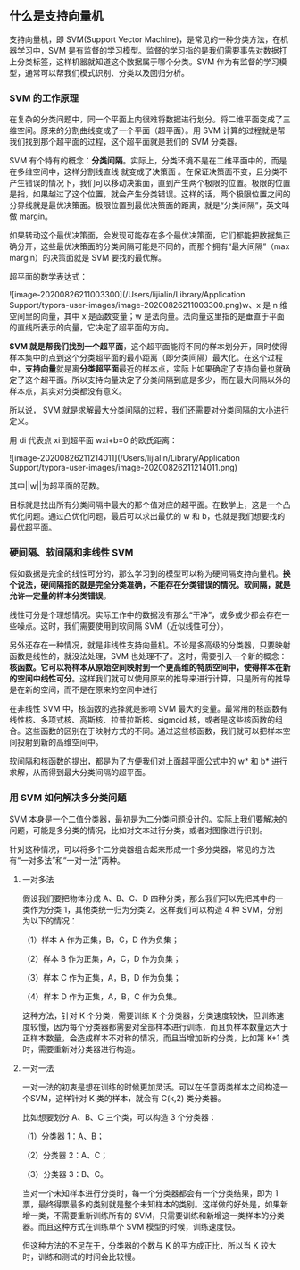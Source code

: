 ## 什么是支持向量机

支持向量机，即 SVM(Support Vector Machine)，是常见的一种分类方法，在机器学习中，SVM 是有监督的学习模型。监督的学习指的是我们需要事先对数据打上分类标签，这样机器就知道这个数据属于哪个分类。SVM 作为有监督的学习模型，通常可以帮我们模式识别、分类以及回归分析。

### SVM 的工作原理

在复杂的分类问题中，同一个平面上内很难将数据进行划分。将二维平面变成了三维空间。原来的分割曲线变成了一个平面（超平面）。用 SVM 计算的过程就是帮我们找到那个超平面的过程，这个超平面就是我们的 SVM 分类器。

SVM 有个特有的概念：**分类间隔**。实际上，分类环境不是在二维平面中的，而是在多维空间中，这样分割线直线 就变成了决策面 。在保证决策面不变，且分类不产生错误的情况下，我们可以移动决策面，直到产生两个极限的位置。极限的位置是指，如果越过了这个位置，就会产生分类错误。这样的话，两个极限位置之间的分界线就是最优决策面。极限位置到最优决策面的距离，就是“分类间隔”，英文叫做 margin。

如果转动这个最优决策面，会发现可能存在多个最优决策面，它们都能把数据集正确分开，这些最优决策面的分类间隔可能是不同的，而那个拥有“最大间隔”（max margin）的决策面就是 SVM 要找的最优解。

超平面的数学表达式：

![image-20200826211003300](/Users/lijialin/Library/Application Support/typora-user-images/image-20200826211003300.png)w、x 是 n 维空间里的向量，其中 x 是函数变量；w 是法向量。法向量这里指的是垂直于平面的直线所表示的向量，它决定了超平面的方向。

**SVM 就是帮我们找到一个超平面**，这个超平面能将不同的样本划分开，同时使得样本集中的点到这个分类超平面的最小距离（即分类间隔）最大化。在这个过程中，**支持向量**就是离**分类超平面**最近的样本点，实际上如果确定了支持向量也就确定了这个超平面。所以支持向量决定了分类间隔到底是多少，而在最大间隔以外的样本点，其实对分类都没有意义。

所以说， SVM 就是求解最大分类间隔的过程，我们还需要对分类间隔的大小进行定义。

用 di 代表点 xi 到超平面 wxi+b=0 的欧氏距离：

![image-20200826211214011](/Users/lijialin/Library/Application Support/typora-user-images/image-20200826211214011.png)

其中||w||为超平面的范数。

目标就是找出所有分类间隔中最大的那个值对应的超平面。在数学上，这是一个凸优化问题。通过凸优化问题，最后可以求出最优的 w 和 b，也就是我们想要找的最优超平面。

### **硬间隔、软间隔和非线性** **SVM**

假如数据是完全的线性可分的，那么学习到的模型可以称为硬间隔支持向量机。**换个说法，硬间隔指的就是完全分类准确，不能存在分类错误的情况。软间隔，就是允许一定量的样本分类错误**。

线性可分是个理想情况。实际工作中的数据没有那么“干净”，或多或少都会存在一些噪点。这时，我们需要使用到软间隔 SVM（近似线性可分）。

另外还存在一种情况，就是非线性支持向量机。不论是多高级的分类器，只要映射函数是线性的，就没法处理，SVM 也处理不了。这时，需要引入一个新的概念：**核函数。它可以将样本从原始空间映射到一个更高维的特质空间中，使得样本在新的空间中线性可分**。这样我们就可以使用原来的推导来进行计算，只是所有的推导是在新的空间，而不是在原来的空间中进行

在非线性 SVM 中，核函数的选择就是影响 SVM 最大的变量。最常用的核函数有线性核、多项式核、高斯核、拉普拉斯核、sigmoid 核，或者是这些核函数的组合。这些函数的区别在于映射方式的不同。通过这些核函数，我们就可以把样本空间投射到新的高维空间中。

软间隔和核函数的提出，都是为了方便我们对上面超平面公式中的 w* 和 b* 进行求解，从而得到最大分类间隔的超平面。

### 用 SVM 如何解决多分类问题

SVM 本身是一个二值分类器，最初是为二分类问题设计的。实际上我们要解决的问题，可能是多分类的情况，比如对文本进行分类，或者对图像进行识别。

针对这种情况，可以将多个二分类器组合起来形成一个多分类器，常见的方法有“一对多法”和“一对一法”两种。

1. 一对多法

   假设我们要把物体分成 A、B、C、D 四种分类，那么我们可以先把其中的一类作为分类 1，其他类统一归为分类 2。这样我们可以构造 4 种 SVM，分别为以下的情况：

   （1）样本 A 作为正集，B，C，D 作为负集；

   （2）样本 B 作为正集，A，C，D 作为负集；

   （3）样本 C 作为正集，A，B，D 作为负集；

   （4）样本 D 作为正集，A，B，C 作为负集。

   这种方法，针对 K 个分类，需要训练 K 个分类器，分类速度较快，但训练速度较慢，因为每个分类器都需要对全部样本进行训练，而且负样本数量远大于正样本数量，会造成样本不对称的情况，而且当增加新的分类，比如第 K+1 类时，需要重新对分类器进行构造。

2. 一对一法

   一对一法的初衷是想在训练的时候更加灵活。可以在任意两类样本之间构造一个SVM，这样针对 K 类的样本，就会有 C(k,2) 类分类器。

   比如想要划分 A、B、C 三个类，可以构造 3 个分类器：

   （1）分类器 1：A、B；

   （2）分类器 2：A、C；

   （3）分类器 3：B、C。

   当对一个未知样本进行分类时，每一个分类器都会有一个分类结果，即为 1 票，最终得票最多的类别就是整个未知样本的类别。这样做的好处是，如果新增一类，不需要重新训练所有的 SVM，只需要训练和新增这一类样本的分类器。而且这种方式在训练单个 SVM 模型的时候，训练速度快。

   但这种方法的不足在于，分类器的个数与 K 的平方成正比，所以当 K 较大时，训练和测试的时间会比较慢。



